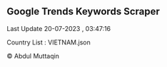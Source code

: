 

## Google Trends Keywords Scraper 
 
Last Update 20-07-2023 , 03:47:16

Country List :
VIETNAM.json



© Abdul Muttaqin 
